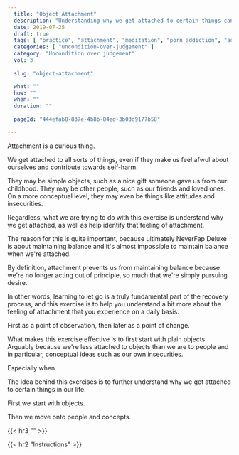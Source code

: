 ```yaml
---
  title: "Object Attachment"
  description: "Understanding why we get attached to certain things can help us better understand what our brain does when we get attached."
  date: 2019-07-25
  draft: true
  tags: [ "practice", "attachment", "meditation", "porn addiction", "addiction", "awareness", "awareness exercises", "perspective", "nofap", "neverfap", "neverfap deluxe" ]
  categories: [ "uncondition-over-judgement" ]
  category: "Uncondition over judgement"
  vol: 3
  
  slug: "object-attachment"

  what: ""
  how: ""
  when: ""
  duration: ""
  
  pageId: "444efab8-837e-4b8b-84ed-3b03d9177b58"

---
```


<!-- {{< hr2 "Context" >}} -->


Attachment is a curious thing. 

We get attached to all sorts of things, even if they make us feel afwul about ourselves and contribute towards self-harm. 

They may be simple objects, such as a nice gift someone gave us from our childhood. They may be other people, such as our friends and loved ones. On a more conceptual level, they may even be things like attitudes and insecurities.

Regardless, what we are trying to do with this exercise is understand why we get attached, as well as help identify that feeling of attachment.

The reason for this is quite important, because ultimately NeverFap Deluxe is about maintaining balance and it's almost impossible to maintain balance when we're attached. 

By definition, attachment prevents us from maintaining balance because we're no longer acting out of principle, so much that we're simply pursuing desire.

In other words, learning to let go is a truly fundamental part of the recovery process, and this exercise is to help you understand a bit more about the feeling of attachment that you experience on a daily basis. 

First as a point of observation, then later as a point of change.

What makes this exercise effective is to first start with plain objects. Arguably because we're less attached to objects than we are to people and in particular, conceptual ideas such as our own insecurities. 

Especially when 




The idea behind this exercises is to further understand why we get attached to certain things in our life.

First we start with objects. 

Then we move onto people and concepts. 


{{< hr3 "" >}}


{{< hr2 "Instructions" >}}




<!-- 
{{< hr2 "Additional Resources" >}}  -->

<!-- maybe link to other  -->

